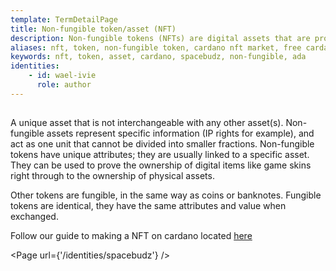 ```yaml
---
template: TermDetailPage
title: Non-fungible token/asset (NFT)
description: Non-fungible tokens (NFTs) are digital assets that are provably unique, creating digital scarcity. They can't be duplicated or divided.
aliases: nft, token, non-fungible token, cardano nft market​, free cardano nfts​, cardano nft games​, cardano tales nft​, cardano token address​, ada nft​, spacebudz nft​, how do nft's work
keywords: nft, token, asset, cardano, spacebudz, non-fungible, ada
identities: 
    - id: wael-ivie
      role: author
---
```


##

A unique asset that is not interchangeable with any other asset(s). 
Non-fungible assets represent specific information (IP rights for example), and act as one unit that cannot be divided into smaller fractions. Non-fungible tokens have unique attributes; they are usually linked to a specific asset. They can be used to prove the ownership of digital items like game skins right through to the ownership of physical assets.

Other tokens are fungible, in the same way as coins or banknotes. Fungible tokens are identical, they have the same attributes and value when exchanged.

Follow our guide to making a NFT on cardano located [here](https://docs.armada-alliance.com/learn/cardano-developer-guides/cardano-nft-collection-tutorial-coming-soon)

<Page url={'/identities/spacebudz'} />